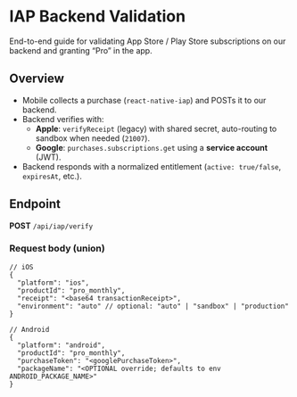 # IAP Backend Validation

End-to-end guide for validating App Store / Play Store subscriptions on our backend and granting “Pro” in the app.

## Overview

- Mobile collects a purchase (`react-native-iap`) and POSTs it to our backend.
- Backend verifies with:
  - **Apple**: `verifyReceipt` (legacy) with shared secret, auto-routing to sandbox when needed (`21007`).
  - **Google**: `purchases.subscriptions.get` using a **service account** (JWT).
- Backend responds with a normalized entitlement (`active: true/false`, `expiresAt`, etc.).

## Endpoint

**POST** `/api/iap/verify`

### Request body (union)
```jsonc
// iOS
{
  "platform": "ios",
  "productId": "pro_monthly",
  "receipt": "<base64 transactionReceipt>",
  "environment": "auto" // optional: "auto" | "sandbox" | "production"
}

// Android
{
  "platform": "android",
  "productId": "pro_monthly",
  "purchaseToken": "<googlePurchaseToken>",
  "packageName": "<OPTIONAL override; defaults to env ANDROID_PACKAGE_NAME>"
}
